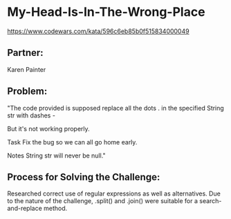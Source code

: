 # My-Head-Is-In-The-Wrong-Place

https://www.codewars.com/kata/596c6eb85b0f515834000049

## Partner:
Karen Painter

## Problem:

"The code provided is supposed replace all the dots . in the specified String str with dashes -

But it's not working properly.

Task
Fix the bug so we can all go home early.

Notes
String str will never be null."

## Process for Solving the Challenge:

Researched correct use of regular expressions as well as alternatives. Due to the nature of the challenge, .split() and .join() were suitable for a search-and-replace method.
